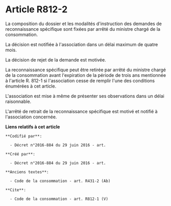 # Article R812-2

La composition du dossier et les modalités d'instruction des demandes de reconnaissance spécifique sont fixées par arrêté du
ministre chargé de la consommation. 

La décision est notifiée à l'association dans un délai maximum de quatre mois. 

La décision de rejet de la demande est motivée. 

La reconnaissance spécifique peut être retirée par arrêté du ministre chargé de la consommation avant l'expiration de la
période de trois ans mentionnée à l'article R. 812-1 si l'association cesse de remplir l'une des conditions énumérées à cet
article. 

L'association est mise à même de présenter ses observations dans un délai raisonnable. 

L'arrêté de retrait de la reconnaissance spécifique est motivé et notifié à l'association concernée.

**Liens relatifs à cet article**

	**Codifié par**:

	  - Décret n°2016-884 du 29 juin 2016 - art.

	**Créé par**:

	  - Décret n°2016-884 du 29 juin 2016 - art.

	**Anciens textes**:

	  - Code de la consommation - art. R431-2 (Ab)

	**Cite**:

	  - Code de la consommation - art. R812-1 (V)

